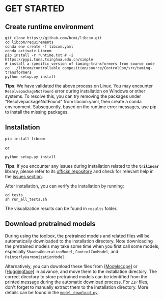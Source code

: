 # GET STARTED

## Create runtime environment

```shell
git clone https://github.com/bcmi/libcom.git
cd libcom/requirements
conda env create -f libcom.yaml
conda activate Libcom
pip install -r runtime.txt # -i https://pypi.tuna.tsinghua.edu.cn/simple
# install a specific version of taming-transformers from source code
cd ../libcom/controllable_composition/source/ControlCom/src/taming-transformers
python setup.py install
```
**Tips**: We have validated the above process on Linux. You may encounter `ResolvepackageNotFound` error during installation on Windows or other systems. To resolve this, you can try removing the packages under "ResolvepackageNotFound" from libcom.yaml, then create a conda environment. Subsequently, based on the runtime error messages, use pip to install the missing packages.

## Installation
```shell
pip install libcom
```
or
```shell
python setup.py install
```
**Tips**: If you encounter any issues during installation related to the **`trilinear`** library, please refer to its [official repository](https://github.com/HuiZeng/Image-Adaptive-3DLUT) and check for relevant help in the [issues section](https://github.com/HuiZeng/Image-Adaptive-3DLUT/issues).

After installation, you can verify the installation by running:
```shell
cd tests
sh run_all_tests.sh
```
The visualization results can be found in `results` folder.

## Download pretrained models
During using the toolbox, the pretrained models and related files will be automatically downloaded to the installation directory. Note downloading the pretrained models may take some time when you first call some models, especially `ShadowGenerationModel`, `ControlComModel`, and `PainterlyHarmonizationModel`.

Alternatively, you can download these files from [[Modelscope]](https://modelscope.cn/models/bcmizb/Libcom_pretrained_models/files) or [[Huggingface]](https://huggingface.co/BCMIZB/Libcom_pretrained_models/tree/main) in advance, and move them to the installation directory. The correct directory to store pretrained models can be identified from the printed message during the automatic download process. For ``ZIP`` files, don't forget to manually extract them to the installation directory. More details can be found in the [``model_download.py``](https://github.com/bcmi/libcom/blob/main/libcom/utils/model_download.py).
